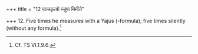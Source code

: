 +++
title = "12 पञ्चकृत्वो य्जुषा मिमीते"

+++
12. Five times he measures with a Yajus (-formula); five times silently (without any formula).[^1]  


[^1]: Cf. TS VI.1.9.6.  
